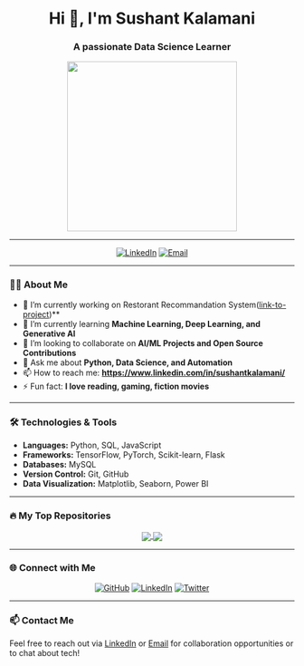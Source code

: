<h1 align="center">Hi 👋, I'm Sushant Kalamani</h1>
<h3 align="center">A passionate Data Science Learner</h3>

<p align="center">
  <img src="https://media.giphy.com/media/du3J3cXyzhj75IOgvA/giphy.gif" width="300" />
</p>

---

<p align="center">
  <a href="https://www.linkedin.com/in/sushantkalamani"><img alt="LinkedIn" src="https://img.shields.io/badge/-LinkedIn-blue?style=flat-square&logo=linkedin"></a>
<!--   <a href="https://twitter.com/yourprofile"><img alt="Twitter" src="https://img.shields.io/badge/-Twitter-blue?style=flat-square&logo=twitter"></a> -->
  <a href="oxynofiring@gmail.com"><img alt="Email" src="https://img.shields.io/badge/-Email-c14438?style=flat-square&logo=gmail&logoColor=white"></a>
</p>

---

### 👨‍💻 About Me

- 🔭 I’m currently working on Restorant Recommandation System([link-to-project](https://github.com/Abhinaycs/Gradious_Project))**
- 🌱 I’m currently learning **Machine Learning, Deep Learning, and Generative AI**
- 👯 I’m looking to collaborate on **AI/ML Projects and Open Source Contributions**
- 💬 Ask me about **Python, Data Science, and Automation**
- 📫 How to reach me: **https://www.linkedin.com/in/sushantkalamani/**
- ⚡ Fun fact: **I love reading, gaming, fiction movies**

---

### 🛠️ Technologies & Tools

- **Languages:** Python, SQL, JavaScript
- **Frameworks:** TensorFlow, PyTorch, Scikit-learn, Flask
- **Databases:** MySQL
- **Version Control:** Git, GitHub
- **Data Visualization:** Matplotlib, Seaborn, Power BI

---


### 🔥 My Top Repositories

<div align="center">
  <a href="https://github.com/sushantkalamani/Real_time_faqs_helper_voice_assistant">
    <img align="center" src="https://github-readme-stats.vercel.app/api/pin/?username=your-github-username&repo=your-repo-1&theme=tokyonight" />
  </a>
  <a href="https://github.com/sushantkalamani/Google-Gemini-LLM">
    <img align="center" src="https://github-readme-stats.vercel.app/api/pin/?username=your-github-username&repo=your-repo-2&theme=tokyonight" />
  </a>
</div>

---

### 🌐 Connect with Me

<p align="center">
  <a href="https://github.com/sushantkalamani"><img alt="GitHub" src="https://img.shields.io/badge/-GitHub-black?style=flat-square&logo=github"></a>
  <a href="https://www.linkedin.com/in/sushantkalamani/"><img alt="LinkedIn" src="https://img.shields.io/badge/-LinkedIn-blue?style=flat-square&logo=linkedin"></a>
  <a href="https://twitter.com/yourprofile"><img alt="Twitter" src="https://img.shields.io/badge/-Instagram-C13584?style=flat-square&labelColor=C13584&logo=instagram&logoColor=white&link=https://www.instagram.com/eduardopiresbr/"></a>
</p>

---

### 📫 Contact Me

Feel free to reach out via [LinkedIn](https://www.linkedin.com/in/sushantkalamani/) or [Email](mailto:oxynofiring@gmail.com) for collaboration opportunities or to chat about tech!
